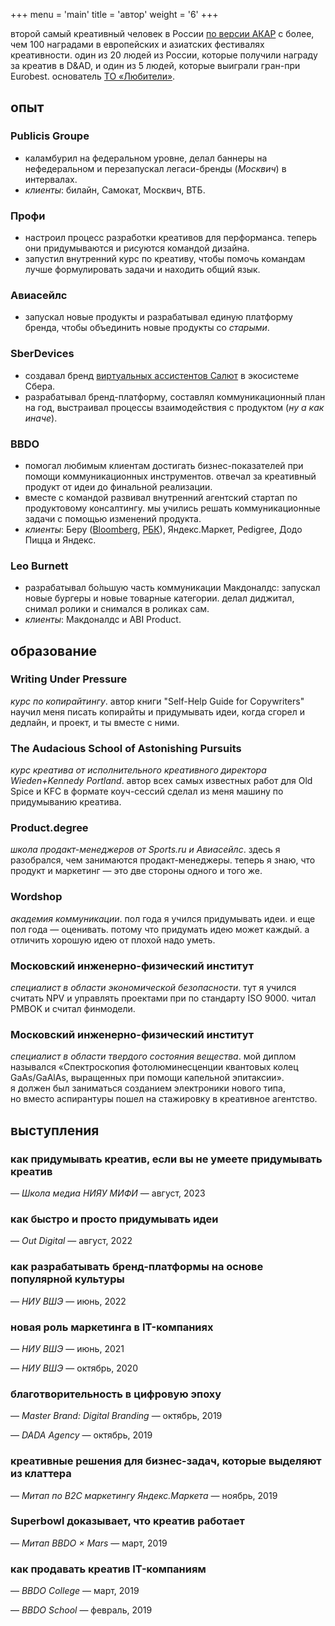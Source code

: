 +++
menu = 'main'
title = 'автор'
weight = '6'
+++

второй самый креативный человек в России [по версии АКАР](https://ad-peak.ru/creative/person/380246) с более, чем 100 наградами в европейских и азиатских фестивалях креативности. один из 20 людей из России, которые получили награду за креатив в D&AD, и один из 5 людей, которые выиграли гран-при Eurobest. основатель [ТО «Любители»](https://withlove.company).

## опыт
### Publicis Groupe
- каламбурил на федеральном уровне, делал баннеры на нефедеральном и перезапускал легаси-бренды (_Москвич_) в интервалах.
- _клиенты_: билайн, Самокат, Москвич, ВТБ.

### Профи
- настроил процесс разработки креативов для перформанса. теперь они придумываются и рисуются командой дизайна.
- запустил внутренний курс по креативу, чтобы помочь командам лучше формулировать задачи и находить общий язык.

### Авиасейлс
- запускал новые продукты и разрабатывал единую платформу бренда, чтобы объединить новые продукты со _старыми_.

### SberDevices
- создавал бренд [виртуальных ассистентов Салют](https://www.sber.ru/salute/) в экосистеме Сбера.
- разрабатывал бренд-платформу, составлял коммуникационный план на год, выстраивал процессы взаимодействия с продуктом (_ну а как иначе_).

### BBDO
- помогал любимым клиентам достигать бизнес-показателей при помощи коммуникационных инструментов. отвечал за креативный продукт от идеи до финальной реализации.
- вместе с командой развивал внутренний агентский стартап по продуктовому консалтингу. мы учились решать коммуникационные задачи с помощью изменений продукта.
- _клиенты_: Беру ([Bloomberg](https://www.bloomberg.com/news/articles/2018-10-24/the-google-of-russia-takes-new-stab-at-being-its-amazon-too), [РБК](https://www.rbc.ru/finances/27/04/2018/5ae332279a79477da3f810a1)), Яндекс.Маркет, Pedigree, Додо Пицца и Яндекс.


### Leo Burnett
- разрабатывал бо́льшую часть коммуникации Макдоналдс: запускал новые бургеры и новые товарные категории. делал диджитал, снимал ролики и снимался в роликах сам.
- _клиенты_: Макдоналдс и ABI Product.


## образование

### Writing Under Pressure
_курс по копирайтингу_. автор книги "Self-Help Guide for Copywriters" научил меня писать копирайты и придумывать идеи, когда сгорел и дедлайн, и проект, и ты вместе с ними.

### The Audacious School of Astonishing Pursuits
_курс креатива от исполнительного креативного директора Wieden+Kennedy Portland_. автор всех самых известных работ для Old Spice и KFC в формате коуч-сессий сделал из меня машину по придумыванию креатива.

### Product.degree
_школа продакт-менеджеров от Sports.ru и Авиасейлс_. здесь я разобрался, чем занимаются продакт-менеджеры. теперь я знаю, что продукт и маркетинг — это две стороны одного и того же.
  
### Wordshop
_академия коммуникации_. пол года я учился придумывать идеи. и еще пол года — оценивать. потому что придумать идею может каждый. а отличить хорошую идею от плохой надо уметь.

### Московский инженерно-физический институт
_специалист в области экономической безопасности_. тут я учился считать NPV и управлять проектами при по стандарту ISO 9000. читал PMBOK и считал финмодели.

### Московский инженерно-физический институт
_специалист в области твердого состояния вещества_. мой диплом назывался «Спектроскопия фотолюминесценции квантовых колец GaAs/GaAlAs, выращенных при помощи капельной эпитаксии». я должен был заниматься созданием электроники нового типа, но вместо аспирантуры пошел на стажировку в креативное агентство.

## выступления
### как придумывать креатив, если вы не умеете придумывать креатив
— _Школа медиа НИЯУ МИФИ_ — август, 2023


### как быстро и просто придумывать идеи
— _Out Digital_ — август, 2022


### как разрабатывать бренд-платформы на основе популярной культуры
— _НИУ ВШЭ_ — июнь, 2022


### новая роль маркетинга в IT-компаниях
— _НИУ ВШЭ_ — июнь, 2021

— _НИУ ВШЭ_ — октябрь, 2020


### благотворительность в цифровую эпоху
— _Master Brand: Digital Branding_ — октябрь, 2019

— _DADA Agency_ — октябрь, 2019


### креативные решения для бизнес-задач, которые выделяют из клаттера
— _Митап по B2C маркетингу Яндекс.Маркета_ — ноябрь, 2019


### Superbowl доказывает, что креатив работает
— _Митап BBDO × Mars_ — март, 2019


### как продавать креатив IT-компаниям
— _BBDO College_ — март, 2019

— _BBDO School_ — февраль, 2019